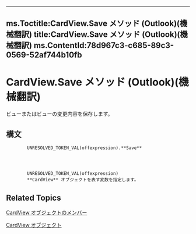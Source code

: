 

---
ms.Toctitle:CardView.Save メソッド (Outlook)(機械翻訳)
title:CardView.Save メソッド (Outlook)(機械翻訳)
ms.ContentId:78d967c3-c685-89c3-0569-52af744b10fb
---
# CardView.Save メソッド (Outlook)(機械翻訳)




ビューまたはビューの変更内容を保存します。

## 構文

            UNRESOLVED_TOKEN_VAL(offexpression).**Save**




            UNRESOLVED_TOKEN_VAL(offexpression)
            **CardView** オブジェクトを表す変数を指定します。



## Related Topics

[CardView オブジェクトのメンバー](8b9eda10-1ece-c961-e432-3fca6dfb4f07.md)

[CardView オブジェクト](cdac229b-f2b6-9ecb-e1a7-b53509426570.md)




